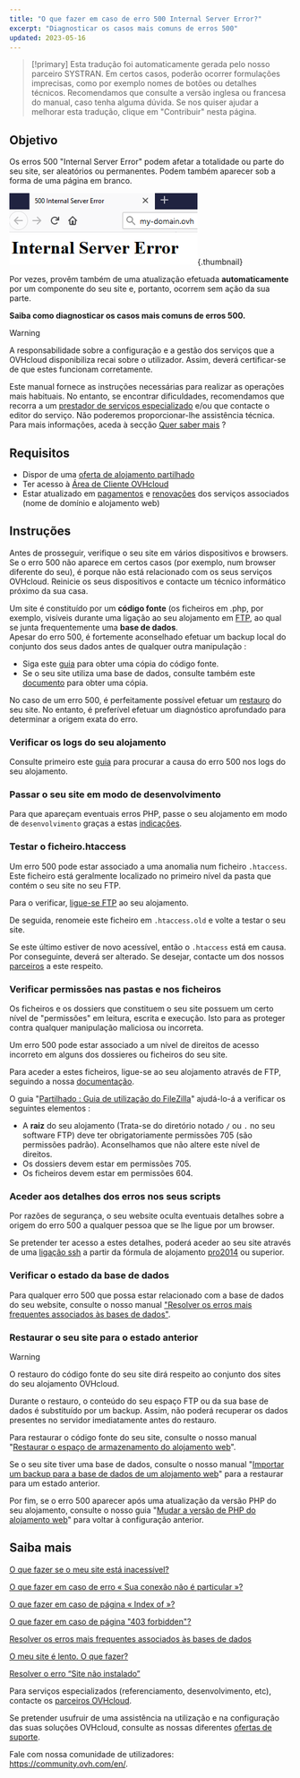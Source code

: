 ```yaml
---
title: "O que fazer em caso de erro 500 Internal Server Error?"
excerpt: "Diagnosticar os casos mais comuns de erros 500"
updated: 2023-05-16
---
```


> [!primary]
> Esta tradução foi automaticamente gerada pelo nosso parceiro SYSTRAN. Em certos casos, poderão ocorrer formulações imprecisas, como por exemplo nomes de botões ou detalhes técnicos. Recomendamos que consulte a versão inglesa ou francesa do manual, caso tenha alguma dúvida. Se nos quiser ajudar a melhorar esta tradução, clique em "Contribuir" nesta página.
>

## Objetivo

Os erros 500 "Internal Server Error" podem afetar a totalidade ou parte do seu site, ser aleatórios ou permanentes. Podem também aparecer sob a forma de uma página em branco.

![error500](images/error-500-2.png){.thumbnail}

Por vezes, provêm também de uma atualização efetuada **automaticamente** por um componente do seu site e, portanto, ocorrem sem ação da sua parte.

**Saiba como diagnosticar os casos mais comuns de erros 500.**

> [!warning]
>
> A responsabilidade sobre a configuração e a gestão dos serviços que a OVHcloud disponibiliza recai sobre o utilizador. Assim, deverá certificar-se de que estes funcionam corretamente.
>
> Este manual fornece as instruções necessárias para realizar as operações mais habituais. No entanto, se encontrar dificuldades, recomendamos que recorra a um [prestador de serviços especializado](https://partner.ovhcloud.com/pt/directory/) e/ou que contacte o editor do serviço. Não poderemos proporcionar-lhe assistência técnica. Para mais informações, aceda à secção [Quer saber mais](#gofurther) ?
>

## Requisitos

- Dispor de uma [oferta de alojamento partilhado](https://www.ovhcloud.com/pt/web-hosting/)
- Ter acesso à [Área de Cliente OVHcloud](https://www.ovh.com/auth/?action=gotomanager&from=https://www.ovh.pt/&ovhSubsidiary=pt)
- Estar atualizado em [pagamentos](/pages/account_and_service_management/managing_billing_payments_and_services/invoice_management#pay-bills) e [renovações](/pages/account_and_service_management/managing_billing_payments_and_services/how_to_use_automatic_renewal#renewal-management) dos serviços associados (nome de domínio e alojamento web)

## Instruções

Antes de prosseguir, verifique o seu site em vários dispositivos e browsers. Se o erro 500 não aparece em certos casos (por exemplo, num browser diferente do seu), é porque não está relacionado com os seus serviços OVHcloud. Reinicie os seus dispositivos e contacte um técnico informático próximo da sua casa.

Um site é constituído por um **código fonte** (os ficheiros em .php, por exemplo, visíveis durante uma ligação ao seu alojamento em [FTP](/pages/web_cloud/web_hosting/ftp_connection), ao qual se junta frequentemente uma **base de dados**.
<br>Apesar do erro 500, é fortemente aconselhado efetuar um backup local do conjunto dos seus dados antes de qualquer outra manipulação :

- Siga este [guia](/pages/web_cloud/web_hosting/ftp_filezilla_user_guide) para obter uma cópia do código fonte.
- Se o seu site utiliza uma base de dados, consulte também este [documento](/pages/web_cloud/web_hosting/sql_database_export) para obter uma cópia.

No caso de um erro 500, é perfeitamente possível efetuar um [restauro](#restore) do seu site. No entanto, é preferível efetuar um diagnóstico aprofundado para determinar a origem exata do erro.

### Verificar os logs do seu alojamento

Consulte primeiro este [guia](/pages/web_cloud/web_hosting/logs_and_statistics) para procurar a causa do erro 500 nos logs do seu alojamento.

### Passar o seu site em modo de desenvolvimento

Para que apareçam eventuais erros PHP, passe o seu alojamento em modo de `desenvolvimento` graças a estas [indicações](/pages/web_cloud/web_hosting/configure_your_web_hosting#2-alterar-a-configuracao-do-alojamento-web).

### Testar o ficheiro.htaccess

Um erro 500 pode estar associado a uma anomalia num ficheiro `.htaccess`. Este ficheiro está geralmente localizado no primeiro nível da pasta que contém o seu site no seu FTP.

Para o verificar, [ligue-se FTP](/pages/web_cloud/web_hosting/ftp_connection) ao seu alojamento.

De seguida, renomeie este ficheiro em `.htaccess.old` e volte a testar o seu site.

Se este último estiver de novo acessível, então o `.htaccess` está em causa. Por conseguinte, deverá ser alterado. Se desejar, contacte um dos nossos [parceiros](https://partner.ovhcloud.com/pt/directory/) a este respeito.

### Verificar permissões nas pastas e nos ficheiros

Os ficheiros e os dossiers que constituem o seu site possuem um certo nível de "permissões" em leitura, escrita e execução. Isto para as proteger contra qualquer manipulação maliciosa ou incorreta.

Um erro 500 pode estar associado a um nível de direitos de acesso incorreto em alguns dos dossieres ou ficheiros do seu site.

Para aceder a estes ficheiros, ligue-se ao seu alojamento através de FTP, seguindo a nossa [documentação](/pages/web_cloud/web_hosting/ftp_connection).

O guia "[Partilhado : Guia de utilização do FileZilla](/pages/web_cloud/web_hosting/ftp_filezilla_user_guide#permissoes-de-pastas-e-ficheiros)" ajudá-lo-á a verificar os seguintes elementos :

- A **raiz** do seu alojamento (Trata-se do diretório notado `/` ou `.` no seu software FTP) deve ter obrigatoriamente permissões 705 (são permissões padrão). Aconselhamos que não altere este nível de direitos.
- Os dossiers devem estar em permissões 705.
- Os ficheiros devem estar em permissões 604.

### Aceder aos detalhes dos erros nos seus scripts

Por razões de segurança, o seu website oculta eventuais detalhes sobre a origem do erro 500 a qualquer pessoa que se lhe ligue por um browser.

Se pretender ter acesso a estes detalhes, poderá aceder ao seu site através de uma [ligação ssh](/pages/web_cloud/web_hosting/ssh_on_webhosting) a partir da fórmula de alojamento [pro2014](https://www.ovhcloud.com/pt/web-hosting/professional-offer/) ou superior.

### Verificar o estado da base de dados

Para qualquer erro 500 que possa estar relacionado com a base de dados do seu website, consulte o nosso manual ["Resolver os erros mais frequentes associados às bases de dados"](/pages/web_cloud/web_hosting/diagnosis_database_errors).

### Restaurar o seu site para o estado anterior <a name="restore"></a>

> [!warning]
>
> O restauro do código fonte do seu site dirá respeito ao conjunto dos sites do seu alojamento OVHcloud.
>
> Durante o restauro, o conteúdo do seu espaço FTP ou da sua base de dados é substituído por um backup. Assim, não poderá recuperar os dados presentes no servidor imediatamente antes do restauro.
>

Para restaurar o código fonte do seu site, consulte o nosso manual "[Restaurar o espaço de armazenamento do alojamento web](/pages/web_cloud/web_hosting/ftp_save_and_backup)".

Se o seu site tiver uma base de dados, consulte o nosso manual "[Importar um backup para a base de dados de um alojamento web](/pages/web_cloud/web_hosting/sql_importing_mysql_database#restaurar-um-backup-a-partir-da-area-de-cliente)" para a restaurar para um estado anterior.

Por fim, se o erro 500 aparecer após uma atualização da versão PHP do seu alojamento, consulte o nosso guia "[Mudar a versão de PHP do alojamento web](/pages/web_cloud/web_hosting/configure_your_web_hosting)" para voltar à configuração anterior.

## Saiba mais <a name="gofurther"></a>

[O que fazer se o meu site está inacessível?](/pages/web_cloud/web_hosting/diagnostic-website-not-accessible)

[O que fazer em caso de erro « Sua conexão não é particular »?](/pages/web_cloud/web_hosting/diagnostic-not-secured)

[O que fazer em caso de página « Index of »?](/pages/web_cloud/web_hosting/diagnostic-index-of)

[O que fazer em caso de página "403 forbidden"?](/pages/web_cloud/web_hosting/diagnostic_403_forbidden)

[Resolver os erros mais frequentes associados às bases de dados](/pages/web_cloud/web_hosting/diagnosis_database_errors)

[O meu site é lento. O que fazer?](/pages/web_cloud/web_hosting/diagnostic_slownesses)

[Resolver o erro “Site não instalado”](/pages/web_cloud/web_hosting/multisites_website_not_installed)

Para serviços especializados (referenciamento, desenvolvimento, etc), contacte os [parceiros OVHcloud](https://partner.ovhcloud.com/pt/directory/).

Se pretender usufruir de uma assistência na utilização e na configuração das suas soluções OVHcloud, consulte as nossas diferentes [ofertas de suporte](https://www.ovhcloud.com/pt/support-levels/).

Fale com nossa comunidade de utilizadores: <https://community.ovh.com/en/>.